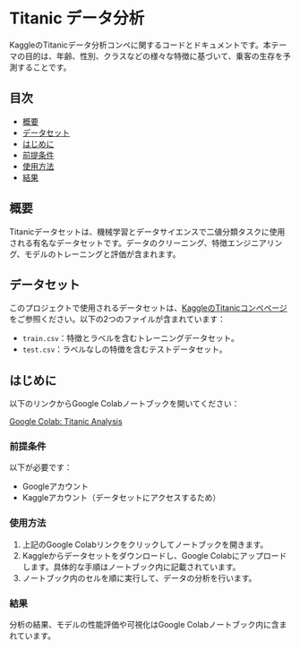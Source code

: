 # Titanic データ分析

KaggleのTitanicデータ分析コンペに関するコードとドキュメントです。本テーマの目的は、年齢、性別、クラスなどの様々な特徴に基づいて、乗客の生存を予測することです。

## 目次

- [概要](#概要)
- [データセット](#データセット)
- [はじめに](#はじめに)
- [前提条件](#前提条件)
- [使用方法](#使用方法)
- [結果](#結果)

## 概要

Titanicデータセットは、機械学習とデータサイエンスで二値分類タスクに使用される有名なデータセットです。データのクリーニング、特徴エンジニアリング、モデルのトレーニングと評価が含まれます。

## データセット

このプロジェクトで使用されるデータセットは、[KaggleのTitanicコンペページ](https://www.kaggle.com/c/titanic)をご参照ください。以下の2つのファイルが含まれています：

- `train.csv`：特徴とラベルを含むトレーニングデータセット。
- `test.csv`：ラベルなしの特徴を含むテストデータセット。

## はじめに

以下のリンクからGoogle Colabノートブックを開いてください：

[Google Colab: Titanic Analysis](https://colab.research.google.com/drive/1OFEXDtTRPVtXK8UIsFeNdn6rDnfWcuU2?hl=ja#scrollTo=moInQjCctBCz)

### 前提条件

以下が必要です：

- Googleアカウント
- Kaggleアカウント（データセットにアクセスするため）

### 使用方法

1. 上記のGoogle Colabリンクをクリックしてノートブックを開きます。
2. Kaggleからデータセットをダウンロードし、Google Colabにアップロードします。具体的な手順はノートブック内に記載されています。
3. ノートブック内のセルを順に実行して、データの分析を行います。

### 結果

分析の結果、モデルの性能評価や可視化はGoogle Colabノートブック内に含まれています。
